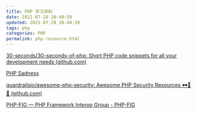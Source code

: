 ```yaml
---
title: PHP 学习资料
date: 2021-07-28 20:49:59
updated: 2021-07-28 20:49:59
tags: php
categories: PHP
permalink: php-resource.html
---
```


[30-seconds/30-seconds-of-php: Short PHP code snippets for all your development needs (github.com)](https://github.com/30-seconds/30-seconds-of-php)

[PHP Sadness](http://phpsadness.com/)

[guardrailsio/awesome-php-security: Awesome PHP Security Resources 🕶🐘🔐 (github.com)](https://github.com/guardrailsio/awesome-php-security)

[PHP-FIG — PHP Framework Interop Group - PHP-FIG](https://www.php-fig.org/)

